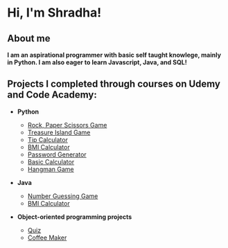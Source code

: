 <h1>Hi, I'm Shradha! </h1>

<h2>About me</h2>
<b>I am an aspirational programmer with basic self taught knowlege, mainly in Python. I am also eager to learn Javascript, Java, and SQL! </b>

<h2>Projects I completed through courses on Udemy and Code Academy: </h2>

- <b>Python</b>
  - [Rock, Paper Scissors Game](https://github.com/shradhagrg/rock_paper_scissors_game.git)
  - [Treasure Island Game](https://github.com/shradhagrg/treasure_island_game.git)
  - [Tip Calculator](https://github.com/shradhagrg/tip_calculator.git)
  - [BMI Calculator](https://github.com/shradhagrg/BMI_calculator.git)
  - [Password Generator](https://github.com/shradhagrg/password_generator.git)
  - [Basic Calculator](https://github.com/shradhagrg/basic_calculator.git)
  - [Hangman Game](https://github.com/shradhagrg/hangman_game.git)
  
- <b>Java</b>
  - [Number Guessing Game](https://github.com/shradhagrg/number_guessing_game.git)
  - [BMI Calculator](https://github.com/shradhagrg/BMICalculator.java.git)

- <b>Object-oriented programming projects</b>
  - [Quiz](https://github.com/shradhagrg/quiz_game_OOP.git)
  - [Coffee Maker](https://github.com/shradhagrg/coffee_maker_OOP.git)
